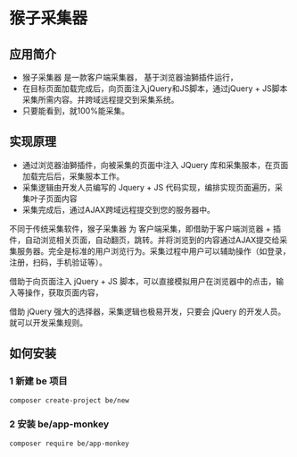 # 猴子采集器

## 应用简介

* 猴子采集器  是一款客户端采集器， 基于浏览器油獅插件运行，
* 在目标页面加载完成后，向页面注入jQuery和JS脚本，通过jQuery + JS脚本采集所需内容。并跨域远程提交到采集系统。
* 只要能看到，就100%能采集。


## 实现原理

- 通过浏览器油獅插件，向被采集的页面中注入 JQuery 库和采集服本，在页面加载完后后，采集服本工作。
- 采集逻辑由开发人员编写的 Jquery + JS 代码实现，编排实现页面遍历，采集叶子页面内容
- 采集完成后，通过AJAX跨域远程提交到您的服务器中。


不同于传统采集软件，猴子采集器 为 客户端采集，即借助于客户端浏览器 + 插件，自动浏览相关页面，自动翻页，跳转。并将浏览到的内容通过AJAX提交给采集服务器。完全是标准的用户浏览行为。采集过程中用户可以辅助操作（如登录，注册，扫码，手机验证等）。

借助于向页面注入 jQuery + JS 脚本，可以直接模拟用户在浏览器中的点击，输入等操作，获取页面内容，

借助 jQuery 强大的选择器，采集逻辑也极易开发，只要会 jQuery 的开发人员。就可以开发采集规则。



## 如何安装

### 1 新建 be 项目

    composer create-project be/new

### 2 安装 be/app-monkey

    composer require be/app-monkey
